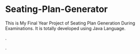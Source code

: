 # Seating-Plan-Generator

This is My Final Year Project of Seating Plan Generation During Examinations. It is totally developed using Java Language.












.

































































































































































































































































.






































